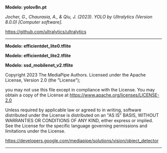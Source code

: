 **Modelo: yolov8n.pt**

*Jocher, G., Chaurasia, A., & Qiu, J. (2023). YOLO by Ultralytics (Version 8.0.0) [Computer software].*

https://github.com/ultralytics/ultralytics

---

**Modelo: efficientdet_lite0.tflite**

**Modelo: efficientdet_lite2.tflite**

**Modelo: ssd_mobilenet_v2.tflite**

Copyright 2023 The MediaPipe Authors.
Licensed under the Apache License, Version 2.0 (the "License");

you may not use this file except in compliance with the License.
You may obtain a copy of the License at https://www.apache.org/licenses/LICENSE-2.0

Unless required by applicable law or agreed to in writing, software distributed under the License is distributed on an "AS IS" BASIS, WITHOUT WARRANTIES OR CONDITIONS OF ANY KIND, either express or implied.
See the License for the specific language governing permissions and limitations under the License.

https://developers.google.com/mediapipe/solutions/vision/object_detector

---

